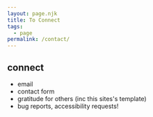 ```yaml
---
layout: page.njk
title: To Connect
tags: 
  - page
permalink: /contact/
---
```


## connect

- email 
- contact form 
- gratitude for others (inc this sites's template)
- bug reports, accessibility requests!